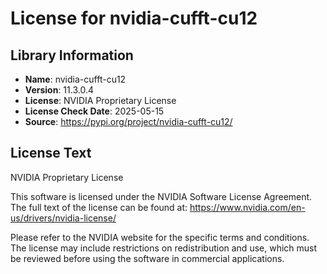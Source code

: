 # License for nvidia-cufft-cu12

## Library Information
- **Name**: nvidia-cufft-cu12
- **Version**: 11.3.0.4
- **License**: NVIDIA Proprietary License
- **License Check Date**: 2025-05-15
- **Source**: https://pypi.org/project/nvidia-cufft-cu12/

## License Text
NVIDIA Proprietary License

This software is licensed under the NVIDIA Software License Agreement.
The full text of the license can be found at:
https://www.nvidia.com/en-us/drivers/nvidia-license/

Please refer to the NVIDIA website for the specific terms and conditions. The license may include restrictions on redistribution and use, which must be reviewed before using the software in commercial applications.

